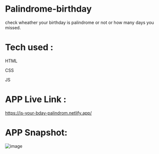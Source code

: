 # Palindrome-birthday
check wheather your birthday is palindrome or not or how many days you missed.

# Tech used :

HTML

CSS

JS

# APP Live Link :

https://is-your-bday-palindrom.netlify.app/
 
# APP Snapshot:
![image](https://user-images.githubusercontent.com/83078159/194048596-66851e88-15dc-4975-b4f7-5363311a42df.png)
